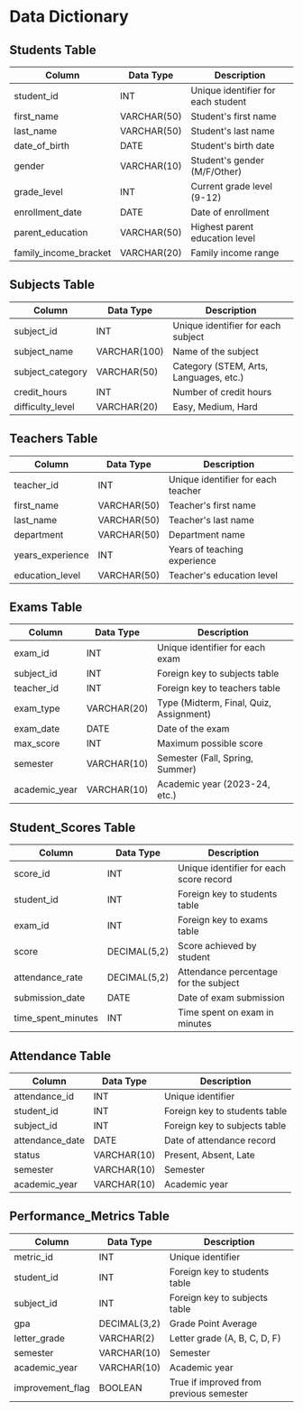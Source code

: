 # Data Dictionary

## Students Table
| Column | Data Type | Description |
|--------|-----------|-------------|
| student_id | INT | Unique identifier for each student |
| first_name | VARCHAR(50) | Student's first name |
| last_name | VARCHAR(50) | Student's last name |
| date_of_birth | DATE | Student's birth date |
| gender | VARCHAR(10) | Student's gender (M/F/Other) |
| grade_level | INT | Current grade level (9-12) |
| enrollment_date | DATE | Date of enrollment |
| parent_education | VARCHAR(50) | Highest parent education level |
| family_income_bracket | VARCHAR(20) | Family income range |

## Subjects Table
| Column | Data Type | Description |
|--------|-----------|-------------|
| subject_id | INT | Unique identifier for each subject |
| subject_name | VARCHAR(100) | Name of the subject |
| subject_category | VARCHAR(50) | Category (STEM, Arts, Languages, etc.) |
| credit_hours | INT | Number of credit hours |
| difficulty_level | VARCHAR(20) | Easy, Medium, Hard |

## Teachers Table
| Column | Data Type | Description |
|--------|-----------|-------------|
| teacher_id | INT | Unique identifier for each teacher |
| first_name | VARCHAR(50) | Teacher's first name |
| last_name | VARCHAR(50) | Teacher's last name |
| department | VARCHAR(50) | Department name |
| years_experience | INT | Years of teaching experience |
| education_level | VARCHAR(50) | Teacher's education level |

## Exams Table
| Column | Data Type | Description |
|--------|-----------|-------------|
| exam_id | INT | Unique identifier for each exam |
| subject_id | INT | Foreign key to subjects table |
| teacher_id | INT | Foreign key to teachers table |
| exam_type | VARCHAR(20) | Type (Midterm, Final, Quiz, Assignment) |
| exam_date | DATE | Date of the exam |
| max_score | INT | Maximum possible score |
| semester | VARCHAR(10) | Semester (Fall, Spring, Summer) |
| academic_year | VARCHAR(10) | Academic year (2023-24, etc.) |

## Student_Scores Table
| Column | Data Type | Description |
|--------|-----------|-------------|
| score_id | INT | Unique identifier for each score record |
| student_id | INT | Foreign key to students table |
| exam_id | INT | Foreign key to exams table |
| score | DECIMAL(5,2) | Score achieved by student |
| attendance_rate | DECIMAL(5,2) | Attendance percentage for the subject |
| submission_date | DATE | Date of exam submission |
| time_spent_minutes | INT | Time spent on exam in minutes |

## Attendance Table
| Column | Data Type | Description |
|--------|-----------|-------------|
| attendance_id | INT | Unique identifier |
| student_id | INT | Foreign key to students table |
| subject_id | INT | Foreign key to subjects table |
| attendance_date | DATE | Date of attendance record |
| status | VARCHAR(10) | Present, Absent, Late |
| semester | VARCHAR(10) | Semester |
| academic_year | VARCHAR(10) | Academic year |

## Performance_Metrics Table
| Column | Data Type | Description |
|--------|-----------|-------------|
| metric_id | INT | Unique identifier |
| student_id | INT | Foreign key to students table |
| subject_id | INT | Foreign key to subjects table |
| gpa | DECIMAL(3,2) | Grade Point Average |
| letter_grade | VARCHAR(2) | Letter grade (A, B, C, D, F) |
| semester | VARCHAR(10) | Semester |
| academic_year | VARCHAR(10) | Academic year |
| improvement_flag | BOOLEAN | True if improved from previous semester |
